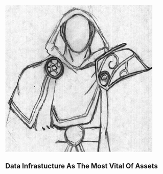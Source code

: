 ![Image of the elusivenode](images/elusivenode.jpeg)

## Data Infrastucture As The Most Vital Of Assets

